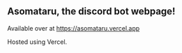 ## Asomataru, the discord bot webpage! 

Available over at https://asomataru.vercel.app


Hosted using Vercel.
